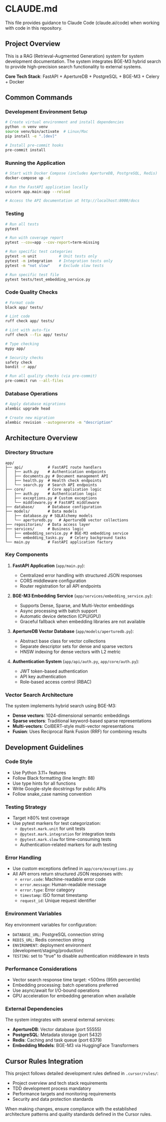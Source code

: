 # CLAUDE.md

This file provides guidance to Claude Code (claude.ai/code) when working with code in this repository.

## Project Overview

This is a RAG (Retrieval-Augmented Generation) system for system development documentation. The system integrates BGE-M3 hybrid search to provide high-precision search functionality to external systems.

**Core Tech Stack**: FastAPI + ApertureDB + PostgreSQL + BGE-M3 + Celery + Docker

## Common Commands

### Development Environment Setup
```bash
# Create virtual environment and install dependencies
python -m venv venv
source venv/bin/activate  # Linux/Mac
pip install -e ".[dev]"

# Install pre-commit hooks
pre-commit install
```

### Running the Application
```bash
# Start with Docker Compose (includes ApertureDB, PostgreSQL, Redis)
docker-compose up -d

# Run the FastAPI application locally
uvicorn app.main:app --reload

# Access the API documentation at http://localhost:8000/docs
```

### Testing
```bash
# Run all tests
pytest

# Run with coverage report
pytest --cov=app --cov-report=term-missing

# Run specific test categories
pytest -m unit          # Unit tests only
pytest -m integration   # Integration tests only
pytest -m "not slow"    # Exclude slow tests

# Run specific test file
pytest tests/test_embedding_service.py
```

### Code Quality Checks
```bash
# Format code
black app/ tests/

# Lint code
ruff check app/ tests/

# Lint with auto-fix
ruff check --fix app/ tests/

# Type checking
mypy app/

# Security checks
safety check
bandit -r app/

# Run all quality checks (via pre-commit)
pre-commit run --all-files
```

### Database Operations
```bash
# Apply database migrations
alembic upgrade head

# Create new migration
alembic revision --autogenerate -m "description"
```

## Architecture Overview

### Directory Structure
```
app/
├── api/           # FastAPI route handlers
│   ├── auth.py    # Authentication endpoints
│   ├── documents.py # Document management API
│   ├── health.py  # Health check endpoints
│   └── search.py  # Search API endpoints
├── core/          # Core application logic
│   ├── auth.py    # Authentication logic
│   ├── exceptions.py # Custom exceptions
│   └── middleware.py # FastAPI middleware
├── database/      # Database configuration
├── models/        # Data models
│   ├── database.py # SQLAlchemy models
│   └── aperturedb.py   # ApertureDB vector collections
├── repositories/  # Data access layer
├── services/      # Business logic
│   ├── embedding_service.py # BGE-M3 embedding service
│   └── embedding_tasks.py   # Celery background tasks
└── main.py        # FastAPI application factory
```

### Key Components

1. **FastAPI Application** (`app/main.py`):
   - Centralized error handling with structured JSON responses
   - CORS middleware configuration
   - Router registration for all API endpoints

2. **BGE-M3 Embedding Service** (`app/services/embedding_service.py`):
   - Supports Dense, Sparse, and Multi-Vector embeddings
   - Async processing with batch support
   - Automatic device detection (CPU/GPU)
   - Graceful fallback when embedding libraries are not available

3. **ApertureDB Vector Database** (`app/models/aperturedb.py`):
   - Abstract base class for vector collections
   - Separate descriptor sets for dense and sparse vectors
   - HNSW indexing for dense vectors with L2 metric

4. **Authentication System** (`app/api/auth.py`, `app/core/auth.py`):
   - JWT token-based authentication
   - API key authentication
   - Role-based access control (RBAC)

### Vector Search Architecture

The system implements hybrid search using BGE-M3:
- **Dense vectors**: 1024-dimensional semantic embeddings
- **Sparse vectors**: Traditional keyword-based sparse representations
- **Multi-vectors**: ColBERT-style multi-vector representations
- **Fusion**: Uses Reciprocal Rank Fusion (RRF) for combining results

## Development Guidelines

### Code Style
- Use Python 3.11+ features
- Follow Black formatting (line length: 88)
- Use type hints for all functions
- Write Google-style docstrings for public APIs
- Follow snake_case naming convention

### Testing Strategy
- Target ≥80% test coverage
- Use pytest markers for test categorization:
  - `@pytest.mark.unit` for unit tests
  - `@pytest.mark.integration` for integration tests
  - `@pytest.mark.slow` for time-consuming tests
  - Authentication-related markers for auth testing

### Error Handling
- Use custom exceptions defined in `app/core/exceptions.py`
- All API errors return structured JSON responses with:
  - `error.code`: Machine-readable error code
  - `error.message`: Human-readable message
  - `error.type`: Error category
  - `timestamp`: ISO format timestamp
  - `request_id`: Unique request identifier

### Environment Variables
Key environment variables for configuration:
- `DATABASE_URL`: PostgreSQL connection string
- `REDIS_URL`: Redis connection string
- `ENVIRONMENT`: deployment environment (development/staging/production)
- `TESTING`: set to "true" to disable authentication middleware in tests

### Performance Considerations
- Vector search response time target: <500ms (95th percentile)
- Embedding processing: batch operations preferred
- Use async/await for I/O-bound operations
- GPU acceleration for embedding generation when available

### External Dependencies
The system integrates with several external services:
- **ApertureDB**: Vector database (port 55555)
- **PostgreSQL**: Metadata storage (port 5432)
- **Redis**: Caching and task queue (port 6379)
- **Embedding Models**: BGE-M3 via HuggingFace Transformers

## Cursor Rules Integration

This project follows detailed development rules defined in `.cursor/rules/`:
- Project overview and tech stack requirements
- TDD development process mandatory
- Performance targets and monitoring requirements
- Security and data protection standards

When making changes, ensure compliance with the established architecture patterns and quality standards defined in the Cursor rules.
